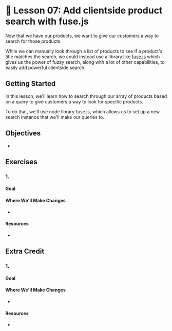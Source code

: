 # 📓 Lesson 07: Add clientside product search with fuse.js

Now that we have our products, we want to give our customers a way to search for those products.

While we can manually look through a list of products to see if a product's title matches the search, we could instead use a library like [fuse.js](https://fusejs.io/) which gives us the power of fuzzy search, along with a lot of other capabilities, to easily add powerful clientside search.

## Getting Started

In this lesson, we'll learn how to search through our array of products based on a query to give customers a way to look for specific products.

To do that, we'll use node library fuse.js, which allows us to set up a new search instance that we'll make our queries to.

## Objectives
* 

## Exercises

### 1. 



#### Goal



#### Where We'll Make Changes
* 

#### Resources
* 

## Extra Credit

### 1. 



#### Goal



#### Where We'll Make Changes
* 

#### Resources
* 
